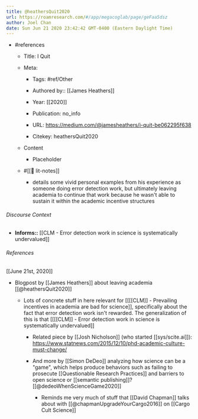 ```yaml
---
title: @heathersQuit2020
url: https://roamresearch.com/#/app/megacoglab/page/geFaa5dsz
author: Joel Chan
date: Sun Jun 21 2020 23:42:42 GMT-0400 (Eastern Daylight Time)
---
```


- #references

    - Title: I Quit

    - Meta:

        - Tags: #ref/Other

        - Authored by::  [[James Heathers]]

        - Year: [[2020]]

        - Publication: no_info

        - URL: https://medium.com/@jamesheathers/i-quit-be062295f638

        - Citekey: heathersQuit2020

    - Content

        - Placeholder

    - #[[📝 lit-notes]]

        - details some vivid personal examples from his experience as someone doing error detection work, but ultimately leaving academia to continue that work because he wasn't able to sustain it within the academic incentive structures

###### Discourse Context

- **Informs::** [[CLM - Error detection work in science is systematically undervalued]]

###### References

[[June 21st, 2020]]

- Blogpost by [[James Heathers]] about leaving academia [[@heathersQuit2020]]

    - Lots of concrete stuff in here relevant for [[[[CLM]] - Prevailing incentives in academia are bad for science]], specifically about the fact that error detection work isn't rewarded. The generalization of this is that [[[[CLM]] - Error detection work in science is systematically undervalued]]

        - Related piece by [[Josh Nicholson]] (who started [[sys/scite.ai]]): https://www.statnews.com/2015/12/10/phd-academic-culture-must-change/

        - And more by [[Simon DeDeo]] analyzing how science can be a "game", which helps produce behaviors such as failing to prosecute [[Questionable Research Practices]] and barriers to open science or [[semantic publishing]]? [[@dedeoWhenScienceGame2020]]

            - Reminds me very much of stuff that [[David Chapman]] talks about with [[@chapmanUpgradeYourCargo2016]] on [[Cargo Cult Science]]
